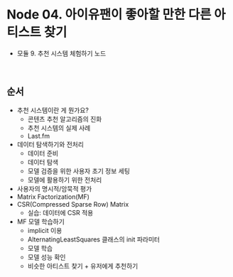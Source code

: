 # Node 04. 아이유팬이 좋아할 만한 다른 아티스트 찾기
- 모듈 9. 추천 시스템 체험하기 노드

<br>

## 순서
- 추천 시스템이란 게 뭔가요?
  - 콘텐츠 추천 알고리즘의 진화
  - 추천 시스템의 실제 사례
  - Last.fm
- 데이터 탐색하기와 전처리
  - 데이터 준비
  - 데이터 탐색
  - 모델 검증을 위한 사용자 초기 정보 세팅
  - 모델에 활용하기 위한 전처리
- 사용자의 명시적/암묵적 평가
- Matrix Factorization(MF)
- CSR(Compressed Sparse Row) Matrix
  - 실습: 데이터에 CSR 적용
- MF 모델 학습하기
  - implicit 이용
  - AlternatingLeastSquares 클래스의 init 파라미터
  - 모델 학습
  - 모델 성능 확인
  - 비슷한 아티스트 찾기 + 유저에게 추천하기
